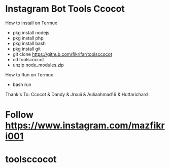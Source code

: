 # Instagram Bot Tools Ccocot

How to install on Termux
* pkg install nodejs
* pkg install php
* pkg install bash
* pkg install git
* git clone https://github.com/fikrifar/toolsccocot
* cd toolscoccot
* unzip node_modules.zip

How to Run on Termux
* bash run


Thank's To: Ccocot & Dandy & Jrxuii & Auliaahmad16 & Huttarichard

# Follow https://www.instagram.com/mazfikri001
# toolsccocot
